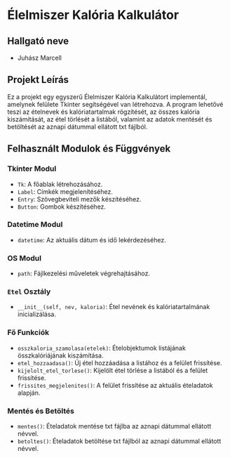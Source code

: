 # Élelmiszer Kalória Kalkulátor

## Hallgató neve
* Juhász Marcell

## Projekt Leírás

Ez a projekt egy egyszerű Élelmiszer Kalória Kalkulátort implementál, amelynek felülete Tkinter segítségével van létrehozva. A program lehetővé teszi az ételnevek és kalóriatartalmak rögzítését, az összes kalória kiszámítását, az étel törlését a listából, valamint az adatok mentését és betöltését az aznapi dátummal ellátott txt fájlból.

## Felhasznált Modulok és Függvények

### Tkinter Modul
- `Tk`: A főablak létrehozásához.
- `Label`: Címkék megjelenítéséhez.
- `Entry`: Szövegbeviteli mezők készítéséhez.
- `Button`: Gombok készítéséhez.

### Datetime Modul
- `datetime`: Az aktuális dátum és idő lekérdezéséhez.

### OS Modul
- `path`: Fájlkezelési műveletek végrehajtásához.

### `Etel` Osztály
- `__init__(self, nev, kaloria)`: Étel nevének és kalóriatartalmának inicializálása.

### Fő Funkciók
- `osszkaloria_szamolasa(etelek)`: Ételobjektumok listájának összkalóriájának kiszámítása.
- `etel_hozzaadasa()`: Új étel hozzáadása a listához és a felület frissítése.
- `kijelolt_etel_torlese()`: Kijelölt étel törlése a listából és a felület frissítése.
- `frissites_megjelenites()`: A felület frissítése az aktuális ételadatok alapján.

### Mentés és Betöltés
- `mentes()`: Ételadatok mentése txt fájlba az aznapi dátummal ellátott névvel.
- `betoltes()`: Ételadatok betöltése txt fájlból az aznapi dátummal ellátott névvel.
